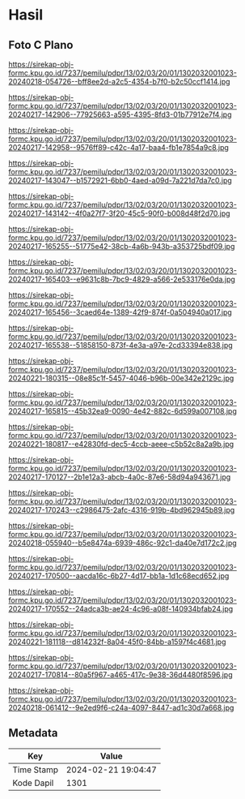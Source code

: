 # Hasil

## Foto C Plano

https://sirekap-obj-formc.kpu.go.id/7237/pemilu/pdpr/13/02/03/20/01/1302032001023-20240218-054726--bff8ee2d-a2c5-4354-b7f0-b2c50ccf1414.jpg

https://sirekap-obj-formc.kpu.go.id/7237/pemilu/pdpr/13/02/03/20/01/1302032001023-20240217-142906--77925663-a595-4395-8fd3-01b77912e7f4.jpg

https://sirekap-obj-formc.kpu.go.id/7237/pemilu/pdpr/13/02/03/20/01/1302032001023-20240217-142958--9576ff89-c42c-4a17-baa4-fb1e7854a9c8.jpg

https://sirekap-obj-formc.kpu.go.id/7237/pemilu/pdpr/13/02/03/20/01/1302032001023-20240217-143047--b1572921-6bb0-4aed-a09d-7a221d7da7c0.jpg

https://sirekap-obj-formc.kpu.go.id/7237/pemilu/pdpr/13/02/03/20/01/1302032001023-20240217-143142--4f0a27f7-3f20-45c5-90f0-b008d48f2d70.jpg

https://sirekap-obj-formc.kpu.go.id/7237/pemilu/pdpr/13/02/03/20/01/1302032001023-20240217-165255--51775e42-38cb-4a6b-943b-a353725bdf09.jpg

https://sirekap-obj-formc.kpu.go.id/7237/pemilu/pdpr/13/02/03/20/01/1302032001023-20240217-165403--e9631c8b-7bc9-4829-a566-2e533176e0da.jpg

https://sirekap-obj-formc.kpu.go.id/7237/pemilu/pdpr/13/02/03/20/01/1302032001023-20240217-165456--3caed64e-1389-42f9-874f-0a504940a017.jpg

https://sirekap-obj-formc.kpu.go.id/7237/pemilu/pdpr/13/02/03/20/01/1302032001023-20240217-165538--51858150-873f-4e3a-a97e-2cd33394e838.jpg

https://sirekap-obj-formc.kpu.go.id/7237/pemilu/pdpr/13/02/03/20/01/1302032001023-20240221-180315--08e85c1f-5457-4046-b96b-00e342e2129c.jpg

https://sirekap-obj-formc.kpu.go.id/7237/pemilu/pdpr/13/02/03/20/01/1302032001023-20240217-165815--45b32ea9-0090-4e42-882c-6d599a007108.jpg

https://sirekap-obj-formc.kpu.go.id/7237/pemilu/pdpr/13/02/03/20/01/1302032001023-20240221-180817--e42830fd-dec5-4ccb-aeee-c5b52c8a2a9b.jpg

https://sirekap-obj-formc.kpu.go.id/7237/pemilu/pdpr/13/02/03/20/01/1302032001023-20240217-170127--2b1e12a3-abcb-4a0c-87e6-58d94a943671.jpg

https://sirekap-obj-formc.kpu.go.id/7237/pemilu/pdpr/13/02/03/20/01/1302032001023-20240217-170243--c2986475-2afc-4316-919b-4bd962945b89.jpg

https://sirekap-obj-formc.kpu.go.id/7237/pemilu/pdpr/13/02/03/20/01/1302032001023-20240218-055940--b5e8474a-6939-486c-92c1-da40e7d172c2.jpg

https://sirekap-obj-formc.kpu.go.id/7237/pemilu/pdpr/13/02/03/20/01/1302032001023-20240217-170500--aacda16c-6b27-4d17-bb1a-1d1c68ecd652.jpg

https://sirekap-obj-formc.kpu.go.id/7237/pemilu/pdpr/13/02/03/20/01/1302032001023-20240217-170552--24adca3b-ae24-4c96-a08f-140934bfab24.jpg

https://sirekap-obj-formc.kpu.go.id/7237/pemilu/pdpr/13/02/03/20/01/1302032001023-20240221-181118--d814232f-8a04-45f0-84bb-a1597f4c4681.jpg

https://sirekap-obj-formc.kpu.go.id/7237/pemilu/pdpr/13/02/03/20/01/1302032001023-20240217-170814--80a5f967-a465-417c-9e38-36d4480f8596.jpg

https://sirekap-obj-formc.kpu.go.id/7237/pemilu/pdpr/13/02/03/20/01/1302032001023-20240218-061412--9e2ed9f6-c24a-4097-8447-ad1c30d7a668.jpg


## Metadata

| Key        | Value               |
| ---------- | ------------------- |
| Time Stamp | 2024-02-21 19:04:47 |
| Kode Dapil | 1301                |



